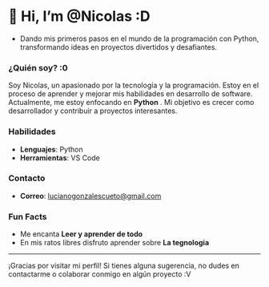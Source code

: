 # 👋 Hi, I’m @Nicolas :D
- Dando mis primeros pasos en el mundo de la programación con Python, transformando ideas en proyectos divertidos y desafiantes.

### ¿Quién soy? :0
Soy Nicolas, un apasionado por la tecnología y la programación. Estoy en el proceso de aprender y mejorar mis habilidades en desarrollo de software. Actualmente, me estoy enfocando en **Python** . Mi objetivo es crecer como desarrollador y contribuir a proyectos interesantes.

### Habilidades
- **Lenguajes**: Python
- **Herramientas**: VS Code

 ### Contacto
 - **Correo**: lucianogonzalescueto@gmail.com

### Fun Facts
- Me encanta **Leer y aprender de todo**
- En mis ratos libres disfruto aprender sobre **La tegnologia**

---

¡Gracias por visitar mi perfil! Si tienes alguna sugerencia, no dudes en contactarme o colaborar conmigo en algún proyecto :V
